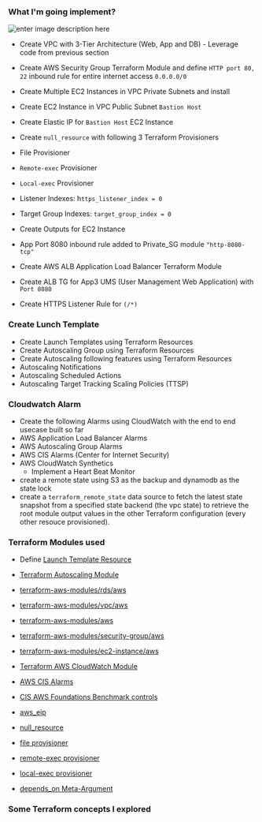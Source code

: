 ### What I'm going implement?

![enter image description here](https://i.ibb.co/Dt5R8qt/DnsDb.png)

- Create VPC with 3-Tier Architecture (Web, App and DB) - Leverage code from previous section

- Create AWS Security Group Terraform Module and define `HTTP port 80, 22` inbound rule for entire internet access `0.0.0.0/0`

- Create Multiple EC2 Instances in VPC Private Subnets and install

- Create EC2 Instance in VPC Public Subnet `Bastion Host`

- Create Elastic IP for `Bastion Host` EC2 Instance

- Create `null_resource` with following 3 Terraform Provisioners

- File Provisioner

- `Remote-exec` Provisioner

- `Local-exec` Provisioner

- Listener Indexes: h`ttps_listener_index = 0`

- Target Group Indexes: `target_group_index = 0`

- Create Outputs for EC2 Instance
- App Port 8080 inbound rule added to Private_SG module  `"http-8080-tcp"`

- Create AWS ALB Application Load Balancer Terraform Module

- Create ALB TG for App3 UMS (User Management Web Application) with `Port 8080`

- Create HTTPS Listener Rule for `(/*)`

### Create Lunch Template
- Create Launch Templates using Terraform Resources
- Create Autoscaling Group using Terraform Resources
- Create Autoscaling following features using Terraform Resources
- Autoscaling Notifications
- Autoscaling Scheduled Actions
- Autoscaling Target Tracking Scaling Policies (TTSP)

### Cloudwatch Alarm

- Create the following Alarms using CloudWatch with the end to end usecase built so far
- AWS Application Load Balancer Alarms
- AWS Autoscaling Group Alarms
- AWS CIS Alarms (Center for Internet Security)
- AWS CloudWatch Synthetics
    - Implement a Heart Beat Monitor
- create a remote state using S3 as the backup and dynamodb as the state lock
- create a `terraform_remote_state` data source to fetch the latest state snapshot from a specified state backend (the vpc state) to retrieve the root module output values  in the other Terraform configuration (every other resouce provisioned).

### Terraform Modules used

- Define [Launch Template Resource](<https://registry.terraform.io/providers/hashicorp/aws/latest/docs/resources/launch_template>)
- [Terraform Autoscaling Module](https://registry.terraform.io/modules/terraform-aws-modules/autoscaling/aws/latest)

- [terraform-aws-modules/rds/aws](https://registry.terraform.io/modules/terraform-aws-modules/rds/aws/latest)
- [terraform-aws-modules/vpc/aws](https://registry.terraform.io/modules/terraform-aws-modules/vpc/aws/latest)
- [terraform-aws-modules/aws](https://registry.terraform.io/modules/terraform-aws-modules/aws/latest)

- [terraform-aws-modules/security-group/aws](https://registry.terraform.io/modules/terraform-aws-modules/security-group/aws/latest)

- [terraform-aws-modules/ec2-instance/aws](https://registry.terraform.io/modules/terraform-aws-modules/ec2-instance/aws/latest)
- [Terraform AWS CloudWatch Module](https://registry.terraform.io/modules/terraform-aws-modules/cloudwatch/aws/latest)
- [AWS CIS Alarms](https://registry.terraform.io/modules/terraform-aws-modules/cloudwatch/aws/latest/submodules/cis-alarms)
- [CIS AWS Foundations Benchmark controls](https://docs.aws.amazon.com/securityhub/latest/userguide/securityhub-cis-controls.html)


- [aws_eip](https://registry.terraform.io/providers/hashicorp/aws/latest/docs/resources/eip)

- [null_resource](https://registry.terraform.io/providers/hashicorp/null/latest/docs/resources/resource)

- [file provisioner](https://www.terraform.io/docs/language/resources/provisioners/file.html)

- [remote-exec provisioner](https://www.terraform.io/docs/language/resources/provisioners/remote-exec.html)

- [local-exec provisioner](https://www.terraform.io/docs/language/resources/provisioners/local-exec.html)

- [depends_on Meta-Argument](https://www.terraform.io/docs/language/meta-arguments/depends_on.html)

### [](https://github.com/OlaJamesO/terraform-on-aws-ec2/tree/main/07-AWS-EC2Instance-and-SecurityGroups#terraform-new-concepts-we-will-introduce)Some Terraform concepts I explored
